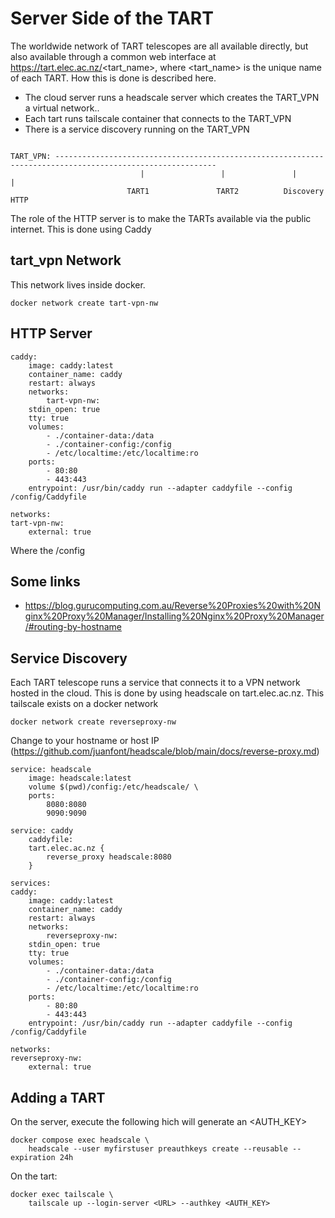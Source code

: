 # Server Side of the TART

The worldwide network of TART telescopes are all available directly, but also available through a common web interface at https://tart.elec.ac.nz/<tart_name>, where <tart_name> is the unique name of each TART. How this is done is described here.

* The cloud server runs a headscale server which creates the TART_VPN a virtual network..
* Each tart runs tailscale container that connects to the TART_VPN
* There is a service discovery running on the TART_VPN

<code>
TART_VPN: ----------------------------------------------------------------------------------------------------------
                             |                 |               |                    |
                          TART1               TART2          Discovery            HTTP
</code>

The role of the HTTP server is to make the TARTs available via the public internet. This is done using Caddy

## tart_vpn Network

This network lives inside docker.

    docker network create tart-vpn-nw

## HTTP Server

    caddy:
        image: caddy:latest
        container_name: caddy
        restart: always
        networks:
            tart-vpn-nw:
        stdin_open: true
        tty: true
        volumes:
            - ./container-data:/data
            - ./container-config:/config
            - /etc/localtime:/etc/localtime:ro
        ports:
            - 80:80
            - 443:443
        entrypoint: /usr/bin/caddy run --adapter caddyfile --config /config/Caddyfile

    networks:
    tart-vpn-nw:
        external: true

Where the /config
## Some links

* https://blog.gurucomputing.com.au/Reverse%20Proxies%20with%20Nginx%20Proxy%20Manager/Installing%20Nginx%20Proxy%20Manager/#routing-by-hostname

## Service Discovery

Each TART telescope runs a service that connects it to a VPN network hosted in the cloud. This is done by using headscale on tart.elec.ac.nz. 
This tailscale exists on a docker network

    docker network create reverseproxy-nw


Change to your hostname or host IP (https://github.com/juanfont/headscale/blob/main/docs/reverse-proxy.md)

    service: headscale
        image: headscale:latest
        volume $(pwd)/config:/etc/headscale/ \
        ports:
            8080:8080
            9090:9090

    service: caddy
        caddyfile:   
        tart.elec.ac.nz {
            reverse_proxy headscale:8080
        }

    services:
    caddy:
        image: caddy:latest
        container_name: caddy
        restart: always
        networks:
            reverseproxy-nw:
        stdin_open: true
        tty: true
        volumes:
            - ./container-data:/data
            - ./container-config:/config
            - /etc/localtime:/etc/localtime:ro
        ports:
            - 80:80
            - 443:443
        entrypoint: /usr/bin/caddy run --adapter caddyfile --config /config/Caddyfile

    networks:
    reverseproxy-nw:
        external: true
## Adding a TART

On the server, execute the following hich will generate an <AUTH_KEY>

    docker compose exec headscale \
        headscale --user myfirstuser preauthkeys create --reusable --expiration 24h

On the tart:

    docker exec tailscale \
        tailscale up --login-server <URL> --authkey <AUTH_KEY>
